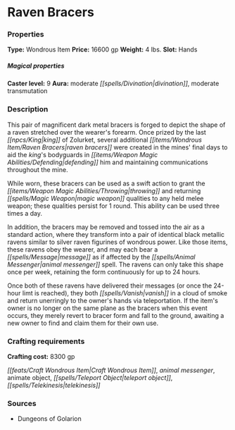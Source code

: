 ﻿---
Title: "Raven Bracers"
Type: "Wondrous Item"
Price: "16600 gp"
Weight: "4 lbs."
Slot: "Hands"
Caster level: "9"
Aura: "moderate divination, moderate transmutation"
Description: |
  "This pair of magnificent dark metal bracers is forged to depict the shape of a raven stretched over the wearer's forearm. Once prized by the last king of Zolurket, several additional _raven bracers_ were created in the mines' final days to aid the king's bodyguards in defending him and maintaining communications throughout the mine.
  While worn, these bracers can be used as a swift action to grant the _throwing_ and _returning_ magic weapon qualities to any held melee weapon; these qualities persist for 1 round. This ability can be used three times a day.
  In addition, the bracers may be removed and tossed into the air as a standard action, where they transform into a pair of identical black metallic ravens similar to _silver raven figurines of wondrous power_. Like those items, these ravens obey the wearer, and may each bear a message as if affected by the _animal messenger_ spell. The ravens can only take this shape once per week, retaining the form continuously for up to 24 hours.
  Once both of these ravens have delivered their messages (or once the 24-hour limt is reached), they both vanish in a cloud of smoke and return unerringly to the owner's hands via teleportation. If the item's owner is no longer on the same plane as the bracers when this event occurs, they merely revert to bracer form and fall to the ground, awaiting a new owner to find and claim them for their own use."
Crafting cost: "8300 gp"
Sources: "['Dungeons of Golarion']"
---

# Raven Bracers

### Properties

**Type:** Wondrous Item **Price:** 16600 gp **Weight:** 4 lbs. **Slot:** Hands

##### Magical properties

**Caster level:** 9 **Aura:** moderate _[[spells/Divination|divination]]_, moderate transmutation

### Description

This pair of magnificent dark metal bracers is forged to depict the shape of a raven stretched over the wearer's forearm. Once prized by the last _[[npcs/King|king]]_ of Zolurket, several additional _[[items/Wondrous Item/Raven Bracers|raven bracers]]_ were created in the mines' final days to aid the _king_'s bodyguards in _[[items/Weapon Magic Abilities/Defending|defending]]_ him and maintaining communications throughout the mine.

While worn, these bracers can be used as a swift action to grant the _[[items/Weapon Magic Abilities/Throwing|throwing]]_ and returning _[[spells/Magic Weapon|magic weapon]]_ qualities to any held melee weapon; these qualities persist for 1 round. This ability can be used three times a day.

In addition, the bracers may be removed and tossed into the air as a standard action, where they transform into a pair of identical black metallic ravens similar to silver raven figurines of wondrous power. Like those items, these ravens obey the wearer, and may each bear a _[[spells/Message|message]]_ as if affected by the _[[spells/Animal Messenger|animal messenger]]_ spell. The ravens can only take this shape once per week, retaining the form continuously for up to 24 hours.

Once both of these ravens have delivered their messages (or once the 24-hour limt is reached), they both _[[spells/Vanish|vanish]]_ in a cloud of smoke and return unerringly to the owner's hands via teleportation. If the item's owner is no longer on the same plane as the bracers when this event occurs, they merely revert to bracer form and fall to the ground, awaiting a new owner to find and claim them for their own use.

### Crafting requirements

**Crafting cost:** 8300 gp

_[[feats/Craft Wondrous Item|Craft Wondrous Item]]_, _animal messenger_, animate object, _[[spells/Teleport Object|teleport object]]_, _[[spells/Telekinesis|telekinesis]]_

### Sources

* Dungeons of Golarion